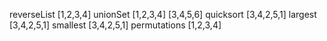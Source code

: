 reverseList [1,2,3,4]
unionSet [1,2,3,4] [3,4,5,6]
quicksort [3,4,2,5,1]
largest [3,4,2,5,1]
smallest [3,4,2,5,1]
permutations [1,2,3,4]


